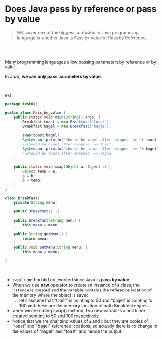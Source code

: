 # Does Java pass by reference or pass by value

> Will cover one of the biggest confusion in Java programming language is whether Java is Pass by Value or Pass by Reference.

<br><br>

Many programming languages allow passing parameters by reference or by value. 

In Java, **we can only pass parameters by value**.

<br>

ex)

```java
package test01;

public class Pass_by_value {
	public static void main(String[] args) {
		Breakfast toast = new Breakfast("toast");
		Breakfast bagel = new Breakfast("bagle");
		
		swap(toast,bagel);
		System.out.println("should be bagel after swapped  => "+ toast.getMenu());
        //should be bagel after swapped  => toast
		System.out.println("should be toast after swapped  => "+ bagel.getMenu());
        //should be toast after swapped  => bagle
	}
	
	public static void swap(Object a, Object b) {
		Object temp = a;
		a = b;
		b = temp;
	}
}

class Breakfast{
	private String menu;

	public Breakfast() {}
	
	public Breakfast(String menu) {
		this.menu = menu;
	}
	public String getMenu() {
		return menu;
	}
	public void setMenu(String menu) {
		this.menu = menu;
	}
}
```

<br>

- `swap()` method did not worked since Java is **pass by value**
- When we use **new** operator to create an instance of a class, the instance is created and the variable contains the reference location of the memory where the object is saved
  - let’s assume that “toast” is pointing to 50 and “bagel” is pointing to 100 and these are the memory location of both Breakfast objects.
- when we are calling swap() method, two new variables `a` and `b` are created pointing to 50 and 100 respectively.
- Notice that we are changing values of `a` and `b` but they are copies of “toast” and “bagel” reference locations, so actually there is no change in the values of “bagel” and “toast” and hence the output.

<br>